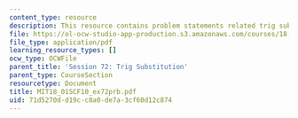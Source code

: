 ```yaml
---
content_type: resource
description: This resource contains problem statements related trig substitution.
file: https://ol-ocw-studio-app-production.s3.amazonaws.com/courses/18-01sc-single-variable-calculus-fall-2010/71d5270dd19cc8a0de7a3cf60d12c874_MIT18_01SCF10_ex72prb.pdf
file_type: application/pdf
learning_resource_types: []
ocw_type: OCWFile
parent_title: 'Session 72: Trig Substitution'
parent_type: CourseSection
resourcetype: Document
title: MIT18_01SCF10_ex72prb.pdf
uid: 71d5270d-d19c-c8a0-de7a-3cf60d12c874
---
```

